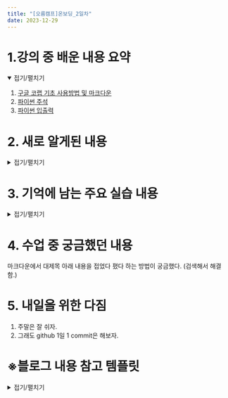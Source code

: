 ```yaml
---
title: "[오름캠프]온보딩_2일차"
date: 2023-12-29
---
```


# 1.강의 중 배운 내용 요약

<details open>
<summary>접기/펼치기</summary>
<div markdown="1">  

1. [구글 코랩 기초 사용방법 및 마크다운](https://colab.research.google.com/drive/1eAaXh53hGt-gKIkOUNeH6ruDB4P6vuYS?usp=sharing)
2. [파이썬 주석](https://colab.research.google.com/drive/1Jp4Pa4Wo60hBKeuJoT2o2wq_HEnk3KXr?usp=sharing)
3. [파이썬 입출력](https://colab.research.google.com/drive/1EswF_gRkmJlh6NX1RG_xNQv9jQfOHpbz?usp=sharing)
    
</div>
</details>

# 2. 새로 알게된 내용

<details close>
<summary>접기/펼치기</summary>
<div markdown="1">  

1. 여러 줄 동시 수정 : 코랩 단축키 -> ctrl + alt + 화살표 상하 
2. 백틱으로 텍스트 강조 : 

        `<텍스트>`
    을 활용해 텍스트를 강조

3. 코드 블록 생성 :

    3.1 단순 코드 블록
    
        코드 줄을 tab으로 들여쓰기하면 단순한 코드 블록을 생성 
    
    3.2 문법을 강조하는 코드 블록

        ```문법
        코드
        ```

    을 활용해 강조할 문법에 맞는 코드 블록 생성
    
4. 마크다운에서 텍스트에 웹 페이지 및 대체 이미지 삽입

</div>
</details>

# 3. 기억에 남는 주요 실습 내용

<details close>
<summary>접기/펼치기</summary>
<div markdown="1">  
    
1. 백틱으로 텍스트 강조

    1.1 예시 : python 이라는 단어를 강조
    
    * 마크다운 코드
    
        ```markdown
        `python`
        ```

    * 결과

        `python`


2. 강조할 문법에 맞는 코드 블록 생성

    2.1 예시1 : 마크다운을 강조하는 코드 블록 생성

    * 마크다운 코드
 
            ```markdown
            * abc
            ```

    * 결과
        ```markdown
        * abc
        ```

    2.2 예시2 : 파이썬을 강조하는 코드 블록 생성

    * 마크다운 코드
    
            ```python
            print('Hello World')
            ```


    * 결과
        ```python
        print('Hello World')
        ```

3. 텍스트에 웹 페이지 삽입
    ```markdown
    [텍스트](웹 페이지 주소)
    ```
    * 예시 : 텍스트에 구글 코랩 노트북 주소를 연결


    * 마크다운 코드
    ```markdown
    [구글 코랩 기초 사용방법 및 마크다운](https://colab.research.google.com/drive/1eAaXh53hGt-gKIkOUNeH6ruDB4P6vuYS?usp=sharing)
    ```


* 결과

    [구글 코랩 기초 사용방법 및 마크다운](https://colab.research.google.com/drive/1eAaXh53hGt-gKIkOUNeH6ruDB4P6vuYS?usp=sharing)

    위 링크는 모두의 연구소 오름캠프 온보딩 2일차 코랩 사용법 개인 실습 노트북의 링크



4. 텍스트에 대체 이미지 삽입

    ```markdown
    ![대체 텍스트](이미지 주소)
    ```

    * 예시 : 대체 텍스트에 비행기 이미지 주소를 연결


    * 마크다운 코드
    ```markdown
    ![비행기](https://images.pexels.com/photos/46148/aircraft-jet-landing-cloud-46148.jpeg)
    ```

    * 결과
    ![비행기](https://images.pexels.com/photos/46148/aircraft-jet-landing-cloud-46148.jpeg)
    Pexels에서 Pixabay님의 사진: https://www.pexels.com/ko-kr/photo/46148/

</div>
</details>

# 4. 수업 중 궁금했던 내용
마크다운에서 대제목 아래 내용을 접었다 폈다 하는 방법이 궁금했다. (검색해서 해결함.)

# 5. 내일을 위한 다짐
1. 주말은 잘 쉬자.
2. 그래도 github 1일 1 commit은 해보자.

# ※블로그 내용 참고 템플릿
<details close>
<summary>접기/펼치기</summary>
<div markdown="1">
    
    [오늘 강의 요약 정리] - 오늘 어떤 것을 배웠나요?

    [오늘의 발견] - 오늘 배웠던 것 중에 처음 알았던 것은 어떤 것이 있었나요?

    [오늘의 실습] - 실습때 했던 코드를 첨부하는 것을 추천드립니다.

    [오늘의 질문] - 이해가 가지 않았다던가? 추가적으로 궁금한 것을 정리해보세요.

    [오늘의 복습] - 남은 시간 동안 어떻게 복습할 것인지?

    [내일을 위한 다짐] - 개인적인 피드백을 적어보고, 중간에 마음이 꺾이지 않기 위해 나의 다짐을 적어보고, 오늘을 정리해봅시다.

</div>
</details>
